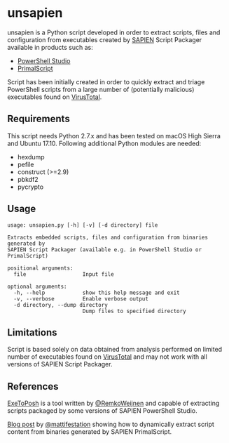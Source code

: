 # unsapien

unsapien is a Python script developed in order to extract scripts, files and configuration from executables created by [SAPIEN](https://www.sapien.com) Script Packager available in products such as:

- [PowerShell Studio](https://www.sapien.com/software/powershell_studio)
- [PrimalScript](https://www.sapien.com/software/primalscript)

Script has been initially created in order to quickly extract and triage PowerShell scripts from a large number of (potentially malicious) executables found on [VirusTotal](https://www.virustotal.com).


## Requirements

This script needs Python 2.7.x and has been tested on macOS High Sierra and Ubuntu 17.10. Following additional Python modules are needed:

- hexdump
- pefile
- construct (>=2.9)
- pbkdf2
- pycrypto


## Usage

```
usage: unsapien.py [-h] [-v] [-d directory] file

Extracts embedded scripts, files and configuration from binaries generated by
SAPIEN Script Packager (available e.g. in PowerShell Studio or PrimalScript)

positional arguments:
  file                  Input file

optional arguments:
  -h, --help            show this help message and exit
  -v, --verbose         Enable verbose output
  -d directory, --dump directory
                        Dump files to specified directory
```


## Limitations


Script is based solely on data obtained from analysis performed on limited number of executables found on [VirusTotal](https://www.virustotal.com) and may not work with all versions of SAPIEN Script Packager.


## References

[ExeToPosh](https://www.remkoweijnen.nl/blog/2017/03/13/convert-executable-powershell/) is a tool written by [@RemkoWeijnen](https://www.twitter.com/RemkoWeijnen) and capable of extracting scripts packaged by some versions of SAPIEN PowerShell Studio.

[Blog post](http://www.exploit-monday.com/2012/05/extracting-hard-coded-credentials-using.html) by [@mattifestation](https://twitter.com/mattifestation) showing how to dynamically extract script content from binaries generated by SAPIEN PrimalScript.

